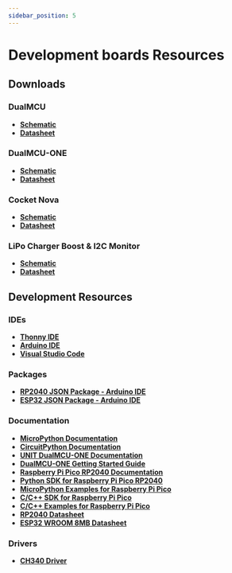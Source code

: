 ```yaml
---
sidebar_position: 5
---
```


# Development  boards Resources


## Downloads

### DualMCU

- **[Schematic](https://github.com/UNIT-Electronics/DualMCU-ONE/blob/main/Hardware/UE0022_DualMCU-ONE_v2.4_Schematic.pdf)**
- **[Datasheet](https://github.com/UNIT-Electronics/DualMCU/blob/main/Hardware/UE0002_DualMCUv30_Schematic.pdf)**


### DualMCU-ONE

- **[Schematic](https://github.com/UNIT-Electronics/DualMCU-ONE/blob/main/Hardware/UE0022_DualMCU-ONE_v2.4_Schematic.pdf)**
- **[Datasheet](https://github.com/UNIT-Electronics/DualMCU-ONE/blob/main/DualMCU-ONE(Manual%20de%20Referencia%20del%20Producto)%5BES%5D.pdf)**

### Cocket Nova

- **[Schematic](https://github.com/UNIT-Electronics/Cocket-Nova_CH552G-Development-Board/blob/main/Hardware/UE0025_Cocket-Nova_Schematic.pdf)**
- **[Datasheet](https://github.com/UNIT-Electronics/Cocket-Nova_CH552G-Development-Board/blob/main/Cocket%20Nova%20Product%20Reference%20Manual%20%5BES%5D.pdf)**

### LiPo Charger Boost & I2C Monitor

- **[Schematic](https://github.com/UNIT-Electronics/UNIT-LiPo-Charger-Boost-I2C-Monitor/blob/main/UNIT0001-SCH-UnitBatteryCharger-005-T.pdf)**
- **[Datasheet](https://unit-electronics.github.io/UNIT-LiPo-Charger-Boost-I2C-Monitor/)**


## Development Resources

### IDEs

- **[Thonny IDE](https://thonny.org/)**
- **[Arduino IDE](https://www.arduino.cc/en/software)**
- **[Visual Studio Code](https://code.visualstudio.com/download)**

### Packages

- **[RP2040 JSON Package - Arduino IDE](https://github.com/UNIT-Electronics/Uelectronics-RP2040-Arduino-Package)**
- **[ESP32 JSON Package - Arduino IDE](https://github.com/UNIT-Electronics/Uelectronics-ESP32-Arduino-Package)**

### Documentation

- **[MicroPython Documentation](https://micropython.org/)**
- **[CircuitPython Documentation](https://circuitpython.org/)**
- **[UNIT DualMCU-ONE Documentation](https://github.com/UNIT-Electronics/DualMCU-ONE)**
- **[DualMCU-ONE Getting Started Guide](https://unit-electronics.github.io/DualMCU-ONE/index.html)**
- **[Raspberry Pi Pico RP2040 Documentation](https://www.raspberrypi.com/documentation/microcontrollers/)**
- **[Python SDK for Raspberry Pi Pico RP2040](https://datasheets.raspberrypi.com/pico/raspberry-pi-pico-python-sdk.pdf)**
- **[MicroPython Examples for Raspberry Pi Pico](https://github.com/raspberrypi/pico-micropython-examples)**
- **[C/C++ SDK for Raspberry Pi Pico](https://www.raspberrypi.com/documentation/microcontrollers/c_sdk.html)**
- **[C/C++ Examples for Raspberry Pi Pico](https://github.com/raspberrypi/pico-examples)**
- **[RP2040 Datasheet](https://datasheets.raspberrypi.com/rp2040/rp2040-datasheet.pdf)**
- **[ESP32 WROOM 8MB Datasheet](https://www.espressif.com/sites/default/files/documentation/esp32-wroom-32e_esp32-wroom-32ue_datasheet_en.pdf)**

### Drivers

- **[CH340 Driver](http://www.wch-ic.com/downloads/CH341SER_ZIP.html)**

